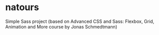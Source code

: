 # natours
Simple Sass project (based on Advanced CSS and Sass: Flexbox, Grid, Animation and More course by Jonas Schmedtmann)
